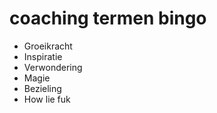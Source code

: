 # coaching termen bingo

- Groeikracht
- Inspiratie
- Verwondering
- Magie
- Bezieling
- How lie fuk
